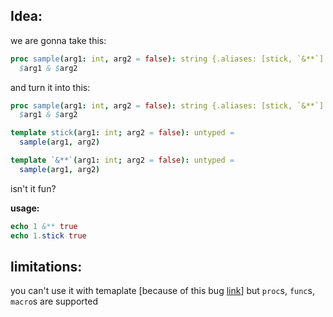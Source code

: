 ## Idea:

we are gonna take this:

```nim
proc sample(arg1: int, arg2 = false): string {.aliases: [stick, `&**`].} =
  $arg1 & $arg2
```

and turn it into this:
```nim
proc sample(arg1: int, arg2 = false): string {.aliases: [stick, `&**`].} =
  $arg1 & $arg2

template stick(arg1: int; arg2 = false): untyped =
  sample(arg1, arg2)

template `&**`(arg1: int; arg2 = false): untyped =
  sample(arg1, arg2)
```

isn't it fun?

**usage:**
```nim
echo 1 &** true
echo 1.stick true
```

## limitations:
you can't use it with temaplate [because of this bug [link](https://github.com/nim-lang/Nim/issues/18212)] but `proc`s, `func`s, `macro`s are supported